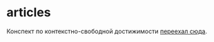 articles
========

Конспект по контекстно-свободной достижимости [переехал сюда](https://github.com/JetBrains-Research/FormalLanguageConstrainedReachability-LectureNotes).
